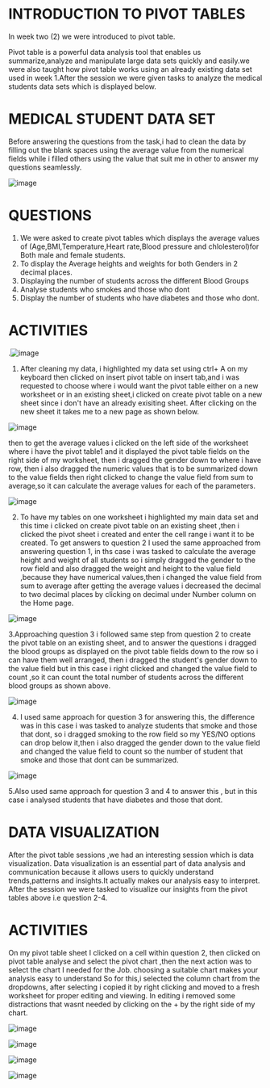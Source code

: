 # INTRODUCTION TO PIVOT TABLES
 In week two (2) we were introduced to pivot table.

 Pivot table is a powerful data analysis tool that enables us summarize,analyze and manipulate large data sets quickly and easily.we were also taught how pivot table works using an already existing data set used in week 1.After the session we were given tasks to analyze the medical students data sets which is displayed below.

# MEDICAL STUDENT DATA SET
Before answering the questions from the task,i had to clean the data by filling out the blank spaces using the average value from the numerical fields while i filled others using the value that suit me in other to answer my questions seamlessly.

![image](https://github.com/Maris27/Tasks-on-Pivot-Tables-And-Data-Visualization/assets/140453106/44d2977d-3381-4d04-b9ec-299559f37a8c)


# QUESTIONS
1. We were asked to create pivot tables which displays the average values of (Age,BMI,Temperature,Heart rate,Blood pressure and chlolesterol)for Both male and female students.
2. To display the Average heights and weights for both Genders in 2 decimal places.
3. Displaying the number of students across the different Blood Groups
4. Analyse students who smokes and those who dont
5. Display the number of students who have diabetes and those who dont.

# ACTIVITIES
.![image](https://github.com/Maris27/TASK-1-On-Pivot-Tables/assets/140453106/6897c19f-9e4f-4467-9090-779027ad8278)

1. After cleaning my data, i highlighted my data set using ctrl+ A on my keyboard then clicked on insert pivot table on insert tab,and i was requested to choose where i would want the pivot table either on a new worksheet or in an existing sheet,i clicked on create pivot table on a new sheet since i don't have an already exisiting sheet. After clicking on the new sheet it takes me to a new page as shown below.

![image](https://github.com/Maris27/TASK-1-On-Pivot-Tables/assets/140453106/39196a34-347b-4065-bd40-0bf4aef2f493)

then to get the average values i clicked on the left side of the worksheet where i have the pivot table1 and it displayed the pivot table fields on the right side of my worksheet, then i dragged the gender down to where i have row, then i also dragged the numeric values that is to be summarized down to the value fields then right clicked to change the value field from sum to average,so it can calculate the average values for each of the parameters.


![image](https://github.com/Maris27/TASK-1-On-Pivot-Tables/assets/140453106/4b30ec0e-8338-4bc2-af09-a76f47e0169e)

2. To have my tables on one worksheet i highlighted my main data set and this time i clicked on create pivot table on an existing sheet ,then i clicked the pivot sheet i created and enter the cell range i want it to be created.
To get answers to question 2 I used the same approached from answering question 1, in ths case i was tasked to calculate the average height and weight of all students so i simply dragged the gender to the row field and also dragged the weight and height to the value field ,because they have numerical values,then i changed the value field from sum to average after getting the average values i decreased the decimal to two decimal places by clicking on decimal under Number column on the Home page.


![image](https://github.com/Maris27/TASK-1-On-Pivot-Tables/assets/140453106/4e074a5f-9ee4-468d-9623-c2a9add60ee7)

3.Approaching question 3 i followed same step from question 2 to create the pivot table on an existing sheet, and to answer the questions i dragged the blood groups as displayed on the pivot table fields down to the row so i can have them well arranged, then i dragged the student's gender down to the value field but in this case i right clicked and changed the value field to count ,so it can count the total number of students across the different blood groups as shown above.


![image](https://github.com/Maris27/TASK-1-On-Pivot-Tables/assets/140453106/eb44ab73-55b6-46d6-a2ee-7202681b6fc2)

4. I used same approach for question 3 for answering this, the difference was in this case i was tasked to analyze students that smoke and those that dont, so i dragged smoking to the row field so my YES/NO options can drop below it,then i also dragged the gender down to the value field and changed the value field to count so the number of student that smoke and those that dont can be summarized.


![image](https://github.com/Maris27/TASK-1-On-Pivot-Tables/assets/140453106/1dbbd3d1-e60a-4d36-83f6-a92f45f7e14b)

5.Also used same approach for question 3 and 4 to answer this , but in this case i analysed students that have diabetes and those that dont.






# DATA VISUALIZATION

After the pivot table sessions ,we had an interesting session which is  data visualization. Data visualization is an essential part of data analysis and communication because it allows users to quickly understand trends,patterns and insights.It actually makes our analysis easy to interpret. After the session we were tasked to visualize our insights from the pivot tables above i.e question 2-4.


# ACTIVITIES

On my pivot table sheet I clicked on a cell within question 2, then clicked on pivot table analyse and select the  pivot chart ,then the next action was to select the chart I needed for the Job. choosing a suitable chart makes your analysis easy to understand So for this,i selected the column chart from the dropdowns, after selecting i copied it by right clicking and moved to a fresh worksheet for proper editing and viewing.
In editing i removed some distractions that wasnt needed by clicking on the + by the right side of my chart.



![image](https://github.com/Maris27/Tasks-on-Pivot-Tables-And-Data-Visualization/assets/140453106/412d006f-54e8-41c7-872f-3f9561349b26)





![image](https://github.com/Maris27/Tasks-on-Pivot-Tables-And-Data-Visualization/assets/140453106/9a315a08-3b19-4a0a-a6d4-f3998961ec8a)





![image](https://github.com/Maris27/Tasks-on-Pivot-Tables-And-Data-Visualization/assets/140453106/22e96e08-811b-4893-9ae5-0e9d7bc4fe20)




![image](https://github.com/Maris27/Tasks-on-Pivot-Tables-And-Data-Visualization/assets/140453106/e69d9b40-8f19-4949-bb31-7fc15512452d)


